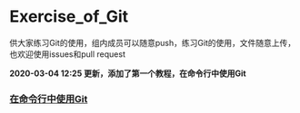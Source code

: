 # Exercise_of_Git
供大家练习Git的使用，组内成员可以随意push，练习Git的使用，文件随意上传，也欢迎使用issues和pull request

**2020-03-04 12:25 更新，添加了第一个教程，在命令行中使用Git**

### [在命令行中使用Git](Using_Git_in_CommandLine.md)
